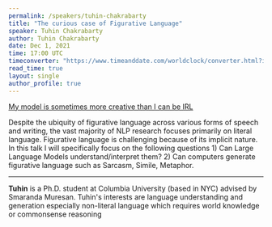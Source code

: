 ```yaml
---
permalink: /speakers/tuhin-chakrabarty
title: "The curious case of Figurative Language"
speaker: Tuhin Chakrabarty
author: Tuhin Chakrabarty
date: Dec 1, 2021
time: 17:00 UTC
timeconverter: "https://www.timeanddate.com/worldclock/converter.html?iso=20211201T170000&p1=1440&p2=224&p3=179&p4=304&p5=195&p6=676&p7=176&p8=33&p9=248&p10=152"
read_time: true
layout: single
author_profile: true
---
```


<a href="https://lolmythesis.com/" class="one-line">My model is sometimes more creative than I can be IRL</a>

Despite the ubiquity of figurative language across various forms of speech and writing, the vast majority of NLP research focuses primarily on literal language. Figurative language is challenging because of its implicit nature. In this talk I will specifically focus on the following questions 1) Can Large Language Models understand/interpret them? 2) Can computers generate figurative language such as Sarcasm, Simile, Metaphor.

<hr>

**Tuhin** is a Ph.D. student at Columbia University (based in NYC) advised by Smaranda Muresan. Tuhin's interests are language understanding and generation especially non-literal language which requires world knowledge or commonsense reasoning
